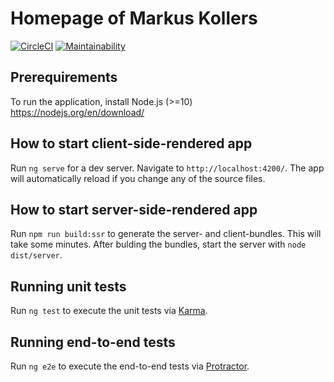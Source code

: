 # Homepage of Markus Kollers
[![CircleCI](https://circleci.com/gh/mkollers/markuskollers.de/tree/master.svg?style=svg)](https://circleci.com/gh/mkollers/markuskollers.de/tree/master)
[![Maintainability](https://api.codeclimate.com/v1/badges/6e116516260b91aab3b0/maintainability)](https://codeclimate.com/github/mkollers/markuskollers.de/maintainability)

## Prerequirements
To run the application, install Node.js (>=10) https://nodejs.org/en/download/

## How to start client-side-rendered app

Run `ng serve` for a dev server. Navigate to `http://localhost:4200/`. The app will automatically reload if you change any of the source files.

## How to start server-side-rendered app

Run `npm run build:ssr` to generate the server- and client-bundles. This will take some minutes. After bulding the bundles, start the server with  `node dist/server`.

## Running unit tests

Run `ng test` to execute the unit tests via [Karma](https://karma-runner.github.io).

## Running end-to-end tests

Run `ng e2e` to execute the end-to-end tests via [Protractor](http://www.protractortest.org/).
